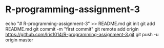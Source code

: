 # R-programming-assignment-3
echo "# R-programming-assignment-3" >> README.md
git init
git add README.md
git commit -m "first commit"
git remote add origin https://github.com/Iris1014/R-programming-assignment-3.git
git push -u origin master
